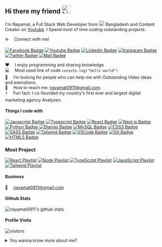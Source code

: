 <!-- ![Github Banner](assets/github-banner.png) -->

## Hi there my friend <img src="assets/hello.gif" width="28px" alt="hi">

I'm Nayamat, a Full Stack Web Developer from <img src="assets/bangladesh.png" width="18"/> Bangladesh and Content Creator on [Youtube](https://youtube.com/). I Spend most of time coding outstanding projects.

:coffee: &emsp;Connect with me!

[![Facebook Badge](https://img.shields.io/badge/Facebook-1877F2?style=for-the-badge&logo=facebook&logoColor=white)](https://facebook.com/.nayamat.ullah.148553) [![Youtube Badge](https://img.shields.io/badge/YouTube-FF0000?style=for-the-badge&logo=youtube&logoColor=white)](https://youtube.com) [![Linkedin Badge](https://img.shields.io/badge/LinkedIn-0077B5?style=for-the-badge&logo=linkedin&logoColor=white)](https://www.linkedin.com/in/nayamat-ullah-584801129/) [![Instagram Badge](https://img.shields.io/badge/Instagram-E4405F?style=for-the-badge&logo=instagram&logoColor=white)](https://instagram.com/nayamat0911/) [![Twitter Badge](https://img.shields.io/badge/Twitter-1DA1F2?style=for-the-badge&logo=twitter&logoColor=white)](https://twitter.com/NayamatUllah11) [![Mail Badge](https://img.shields.io/badge/Gmail-D14836?style=for-the-badge&logo=gmail&logoColor=white)](mailto:nayamat0911@gmail.com)

:hearts: &emsp;I enjoy programming and sharing knowledge <br/>
:computer: &emsp;Most used line of code `console.log("hello world")` <br/>
🤔 &emsp;I’m looking for people who can help me with Outstanding Video ideas and executions.<br/>
:e-mail: &emsp;How to reach me: nayamat0911@gmail.com.<br/>
⚡ &emsp;Fun fact: I co-founded my country's first ever and largest digital marketing agency Analyzen.

#### Things I code with

[![Javascript Badge](https://img.shields.io/badge/-Javascript-F0DB4F?style=for-the-badge&labelColor=black&logo=javascript&logoColor=F0DB4F)](#) [![Typescript Badge](https://img.shields.io/badge/-Typescript-007acc?style=for-the-badge&labelColor=black&logo=typescript&logoColor=007acc)](#) [![React Badge](https://img.shields.io/badge/-React-61DBFB?style=for-the-badge&labelColor=black&logo=react&logoColor=61DBFB)](#) [![Next.js Badge](https://img.shields.io/badge/next.js-000000?style=for-the-badge&logo=nextdotjs&logoColor=white)](#) [![Python Badge](https://img.shields.io/badge/-Python-3C873A?style=for-the-badge&labelColor=black&logo=python&logoColor=3C873A)](#) [![Django Badge](https://img.shields.io/badge/django-000000?style=for-the-badge&logo=django&logoColor=white)](#) [![MySQL Badge](https://img.shields.io/badge/MySQL-4EA94B?style=for-the-badge&logo=mysql&logoColor=white)](#) [![CSS3 Badge](https://img.shields.io/badge/-css-e535ab?style=for-the-badge&labelColor=black&logo=css&logoColor=e535ab)](#) [![SASS Badge](https://img.shields.io/badge/Sass-CC6699?style=for-the-badge&logo=sass&logoColor=white)](#) [![Tailwind Badge](https://img.shields.io/badge/Tailwind%20CSS-092749?style=for-the-badge&logo=tailwindcss&logoColor=06B6D4&labelColor=000000)](#) [![VSCode Badge](https://img.shields.io/badge/Visual_Studio-5C2D91?style=for-the-badge&logo=visual%20studio&logoColor=white)](#) [![Git Badge](https://img.shields.io/badge/Git-F05032?style=for-the-badge&logo=git&logoColor=white)](#) [![HTML5 Badge](https://img.shields.io/badge/html-F06529?style=for-the-badge&logo=html&logoColor=white)](#)

### Most Project

[![React Playlist](https://img.shields.io/badge/React-20232A?style=for-the-badge&logo=react&logoColor=61DAFB)](https://lwsbd.link/react) [![Node Playlist](https://img.shields.io/badge/Node.js-339933?style=for-the-badge&logo=nodedotjs&logoColor=white)](https://lwsbd.link/node) [![TypeScript Playlist](https://img.shields.io/badge/TypeScript-007ACC?style=for-the-badge&logo=typescript&logoColor=white)](https://lwsbd.link/ts) [![JavaScript Playlist](https://img.shields.io/badge/JavaScript-323330?style=for-the-badge&logo=javascript&logoColor=F7DF1E)](https://lwsbd.link/startjs) [![Tailwind Playlist](https://img.shields.io/badge/Tailwind%20CSS-092749?style=for-the-badge&logo=tailwindcss&logoColor=06B6D4&labelColor=000000)](https://lwsbd.link/tp)

<!-- ### My Projects & Ventures

<table>
  <thead align="center">
    <tr border: none;>
      <td><b>Projects</b></td>
      <td><b>Description</b></td>
      <td><b>Responses</b></td>
    </tr>
  </thead>
  <tbody>
    <tr>
      <td><a href="https://learnwithsumit.com" target="_blank">Learn with Sumit</a></td>
      <td>Programming related Learning Platform for Bangladesh</td>
      <td>100K+ active learners</td>
    </tr>
    <tr>
      <td><a href="https://marketplace.visualstudio.com/items?itemName=SumitSaha.learn-with-sumit-theme" target="_blank">Learn with Sumit Theme</a></td>
      <td>Visual Studio Code Editor Theme</td>
      <td>15K+ installs</td>
    </tr>
    <tr>
      <td>Listenyzen</td>
      <td>AI powered Social Media Customer Query Aggregator & Analytics SAAS tool</td>
      <td>65+ clients</td>
    </tr>
    <tr>
      <td><a href="https://analyzenbd.com" target="_blank">Analyzen</a></td>
      <td>First ever & largest Digital Marketing Agency in Bangladesh</td>
      <td>120+ clients</td>
    </tr>
    <tr>
      <td>Prism</td>
      <td>Complete Sales Automation & ERP Enterprise Solution for British American Tobacco Bangladesh</td>
      <td>2.5k+ Distributors Nationwide</td>
    </tr>
    <tr>
      <td>Unilever MARS</td>
      <td>Activation Management Enterprise Solution for Unilever Bangladesh Ltd.</td>
      <td>20 million+ Consumer Data Managed Already</td>
    </tr>
  </tbody>
</table> -->

<!-- ### 📺 &emsp;Latest YouTube Videos -->

<!-- YOUTUBE:START 
- [React 18 new features - What&#39;s new in React](https://www.youtube.com/watch?v=K8pzpxfES4U)
- [Debounce Function in JavaScript - JavaScript Job Interview question](https://www.youtube.com/watch?v=dD9O8DnIBj4)
- [#46 React Router v6 Private Route Tutorial](https://www.youtube.com/watch?v=99RWZsEITx4)
- [#100 JavaScript Bangla Tutorial | DOM Project JavaScript Tutorial](https://www.youtube.com/watch?v=_WuDDnZMRiE)
- [How to Learn - Learn from the Mentor](https://www.youtube.com/watch?v=1ECsXb6TnxU)-->
<!-- YOUTUBE:END -->

#### Business

:email: &emsp;nayamat0911@gmail.com

#### Github Stats

![nayamat0911's github stats](https://github-readme-stats.vercel.app/api?username=nayamat0911&count_private=true&theme=tokyonight&hide=contribs,prs)
#### Profile Visits

![visitors](https://visitor-badge.glitch.me/badge?page_id=nayamat0911.nayamat0911)

<details>
<summary>
  You wanna know more about me?
</summary>

<br >

I love sharing knowledge and putting tutorials, courses and posts together for helping other developers, and that's why Learn Web Youtube Channel exists!

#### My Web developer Career*

"All about teaching web development skills and techniques in an efficient and practical manner. It has all the tools you need to learn the newest and most popular technologies to convert you from a no stack to full stack developer. I started Full-stack develope in order to share my passion for web development and do what I truly love - teach and inspire new web developers.



</details>
